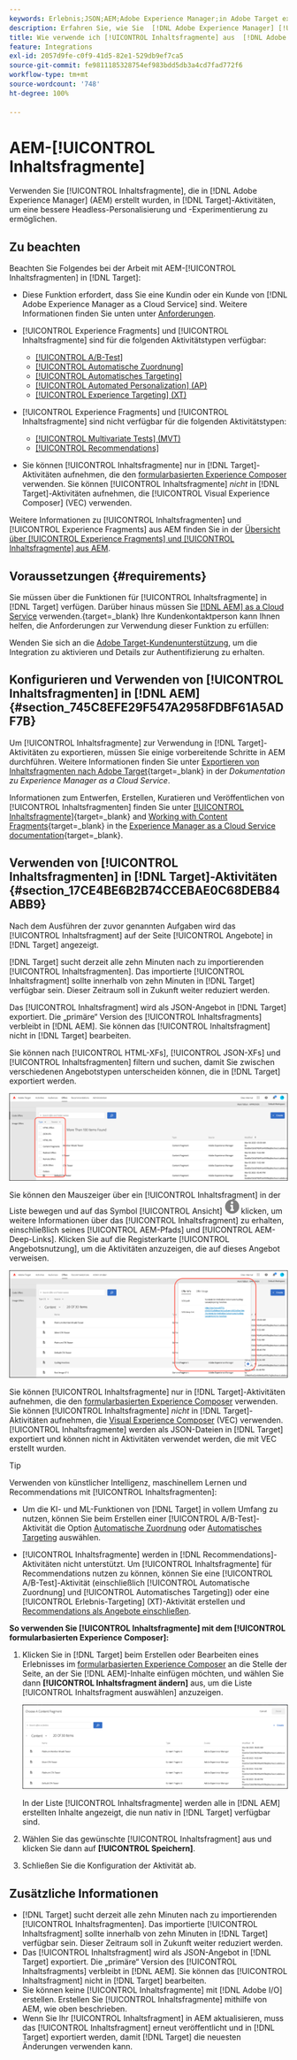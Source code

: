 ```yaml
---
keywords: Erlebnis;JSON;AEM;Adobe Experience Manager;in Adobe Target exportieren;Inhaltsfragmente;Fragmente;CF;cf;Headless;Personalisierung;Experimentierung
description: Erfahren Sie, wie Sie  [!DNL Adobe Experience Manager] [!UICONTROL Inhaltsfragmente] in  [!DNL Adobe Target] -Aktivitäten verwenden.
title: Wie verwende ich [!UICONTROL Inhaltsfragmente] aus  [!DNL Adobe Experience Manager] (AEM)?
feature: Integrations
exl-id: 2057d9fe-c0f9-41d5-82e1-529db9ef7ca5
source-git-commit: fe9811185328754ef983bdd5db3a4cd7fad772f6
workflow-type: tm+mt
source-wordcount: '748'
ht-degree: 100%

---
```


# AEM-[!UICONTROL Inhaltsfragmente]

Verwenden Sie [!UICONTROL Inhaltsfragmente], die in [!DNL Adobe Experience Manager] (AEM) erstellt wurden, in [!DNL Target]-Aktivitäten, um eine bessere Headless-Personalisierung und -Experimentierung zu ermöglichen.

## Zu beachten

Beachten Sie Folgendes bei der Arbeit mit AEM-[!UICONTROL Inhaltsfragmenten] in [!DNL Target]:

* Diese Funktion erfordert, dass Sie eine Kundin oder ein Kunde von [!DNL Adobe Experience Manager as a Cloud Service] sind. Weitere Informationen finden Sie unten unter [Anforderungen](#section_AE6F0971E1574B3AA324003599B96E5A).
* [!UICONTROL Experience Fragments] und [!UICONTROL Inhaltsfragmente] sind für die folgenden Aktivitätstypen verfügbar:

   * [[!UICONTROL A/B-Test]](/help/main/c-activities/t-test-ab/test-ab.md)
   * [[!UICONTROL Automatische Zuordnung]](/help/main/c-activities/automated-traffic-allocation/automated-traffic-allocation.md)
   * [[!UICONTROL Automatisches Targeting]](/help/main/c-activities/auto-target/auto-target-to-optimize.md)
   * [[!UICONTROL Automated Personalization] (AP)](/help/main/c-activities/t-automated-personalization/automated-personalization.md)
   * [[!UICONTROL Experience Targeting] (XT)](/help/main/c-activities/t-experience-target/experience-target.md)

* [!UICONTROL Experience Fragments] und [!UICONTROL Inhaltsfragmente] sind nicht verfügbar für die folgenden Aktivitätstypen:

   * [[!UICONTROL Multivariate Tests] (MVT)](/help/main/c-activities/c-multivariate-testing/multivariate-testing.md)
   * [[!UICONTROL Recommendations]](/help/main/c-recommendations/recommendations.md)

* Sie können [!UICONTROL Inhaltsfragmente] nur in [!DNL Target]-Aktivitäten aufnehmen, die den [formularbasierten Experience Composer](/help/main/c-experiences/form-experience-composer.md) verwenden. Sie können [!UICONTROL Inhaltsfragmente] *nicht* in [!DNL Target]-Aktivitäten aufnehmen, die [!UICONTROL Visual Experience Composer] (VEC) verwenden.

Weitere Informationen zu [!UICONTROL Inhaltsfragmenten] und [!UICONTROL Experience Fragments] aus AEM finden Sie in der [Übersicht über [!UICONTROL Experience Fragments] und [!UICONTROL Inhaltsfragmente] aus AEM](/help/main/c-integrating-target-with-mac/aem/aem-experience-and-content-fragments.md).

## Voraussetzungen  {#requirements}

Sie müssen über die Funktionen für [!UICONTROL Inhaltsfragmente] in [!DNL Target] verfügen. Darüber hinaus müssen Sie [[!DNL AEM] as a Cloud Service](https://experienceleague.corp.adobe.com/docs/experience-manager-cloud-service.html?lang=de) verwenden.{target=_blank} Ihre Kundenkontaktperson kann Ihnen helfen, die Anforderungen zur Verwendung dieser Funktion zu erfüllen:

Wenden Sie sich an die [Adobe Target-Kundenunterstützung](/help/main/cmp-resources-and-contact-information.md#reference_ACA3391A00EF467B87930A450050077C), um die Integration zu aktivieren und Details zur Authentifizierung zu erhalten.

## Konfigurieren und Verwenden von [!UICONTROL Inhaltsfragmenten] in [!DNL AEM] {#section_745C8EFE29F547A2958FDBF61A5ADF7B}

Um [!UICONTROL Inhaltsfragmente] zur Verwendung in [!DNL Target]-Aktivitäten zu exportieren, müssen Sie einige vorbereitende Schritte in AEM durchführen. Weitere Informationen finden Sie unter [Exportieren von Inhaltsfragmenten nach Adobe Target](https://experienceleague.adobe.com/docs/experience-manager-cloud-service/content/sites/integrations/content-fragments-target.html?lang=de){target=_blank} in der *Dokumentation zu Experience Manager as a Cloud Service*.

Informationen zum Entwerfen, Erstellen, Kuratieren und Veröffentlichen von [!UICONTROL Inhaltsfragmenten] finden Sie unter [[!UICONTROL Inhaltsfragmente]](https://experienceleague.adobe.com/docs/experience-manager-cloud-service/content/sites/authoring/fundamentals/content-fragments.html?lang=de){target=_blank} and [Working with Content Fragments](https://experienceleague.adobe.com/docs/experience-manager-cloud-service/content/sites/administering/content-fragments/content-fragments.html?lang=de){target=_blank} in the [Experience Manager as a Cloud Service documentation](https://experienceleague.adobe.com/docs/experience-manager-cloud-service/content/home.html?lang=de){target=_blank}.

## Verwenden von [!UICONTROL Inhaltsfragmenten] in [!DNL Target]-Aktivitäten {#section_17CE4BE6B2B74CCEBAE0C68DEB84ABB9}

Nach dem Ausführen der zuvor genannten Aufgaben wird das [!UICONTROL Inhaltsfragment] auf der Seite [!UICONTROL Angebote] in [!DNL Target] angezeigt.

[!DNL Target] sucht derzeit alle zehn Minuten nach zu importierenden [!UICONTROL Inhaltsfragmenten]. Das importierte [!UICONTROL Inhaltsfragment] sollte innerhalb von zehn Minuten in [!DNL Target] verfügbar sein. Dieser Zeitraum soll in Zukunft weiter reduziert werden.

Das [!UICONTROL Inhaltsfragment] wird als JSON-Angebot in [!DNL Target] exportiert. Die „primäre“ Version des [!UICONTROL Inhaltsfragments] verbleibt in [!DNL AEM]. Sie können das [!UICONTROL Inhaltsfragment] nicht in [!DNL Target] bearbeiten.

Sie können nach [!UICONTROL HTML-XFs], [!UICONTROL JSON-XFs] und [!UICONTROL Inhaltsfragmenten] filtern und suchen, damit Sie zwischen verschiedenen Angebotstypen unterscheiden können, die in [!DNL Target] exportiert werden.

![Filtern nach Inhaltsfragmenttypen: HTML oder JSON in der Target-Benutzeroberfläche](/help/main/c-integrating-target-with-mac/aem/assets/fragment-types.png)

Sie können den Mauszeiger über ein [!UICONTROL Inhaltsfragment] in der Liste bewegen und auf das Symbol [!UICONTROL Ansicht] ![Info icon](/help/main/c-integrating-target-with-mac/aem/assets/icon-info.png) klicken, um weitere Informationen über das [!UICONTROL Inhaltsfragment] zu erhalten, einschließlich seines [!UICONTROL AEM-Pfads] und [!UICONTROL AEM-Deep-Links]. Klicken Sie auf die Registerkarte [!UICONTROL Angebotsnutzung], um die Aktivitäten anzuzeigen, die auf dieses Angebot verweisen.

![Popup mit Informationen zu Inhaltsfragmenten](/help/main/c-integrating-target-with-mac/aem/assets/cf-info-popup.png)

Sie können [!UICONTROL Inhaltsfragmente] nur in [!DNL Target]-Aktivitäten aufnehmen, die den [formularbasierten Experience Composer](/help/main/c-experiences/form-experience-composer.md) verwenden. Sie können [!UICONTROL Inhaltsfragmente] *nicht* in [!DNL Target]-Aktivitäten aufnehmen, die [Visual Experience Composer](/help/main/c-experiences/c-visual-experience-composer/visual-experience-composer.md) (VEC) verwenden. [!UICONTROL Inhaltsfragmente] werden als JSON-Dateien in [!DNL Target] exportiert und können nicht in Aktivitäten verwendet werden, die mit VEC erstellt wurden.

>[!TIP]
>
>Verwenden von künstlicher Intelligenz, maschinellem Lernen und Recommendations mit [!UICONTROL Inhaltsfragmenten]:
>
>* Um die KI- und ML-Funktionen von [!DNL Target] in vollem Umfang zu nutzen, können Sie beim Erstellen einer [!UICONTROL A/B-Test]-Aktivität die Option [Automatische Zuordnung](/help/main/c-activities/automated-traffic-allocation/automated-traffic-allocation.md#concept_A1407678796B4C569E94CBA8A9F7F5D4) oder [Automatisches Targeting](/help/main/c-activities/auto-target/auto-target-to-optimize.md) auswählen.
>
>* [!UICONTROL Inhaltsfragmente] werden in [!DNL Recommendations]-Aktivitäten nicht unterstützt. Um [!UICONTROL Inhaltsfragmente] für Recommendations nutzen zu können, können Sie eine [!UICONTROL A/B-Test]-Aktivität (einschließlich [!UICONTROL Automatische Zuordnung] und [!UICONTROL Automatisches Targeting]) oder eine [!UICONTROL Erlebnis-Targeting] (XT)-Aktivität erstellen und [Recommendations als Angebote einschließen](/help/main/c-recommendations/recommendations-as-an-offer.md).


**So verwenden Sie [!UICONTROL Inhaltsfragmente] mit dem [!UICONTROL formularbasierten Experience Composer]:**

1. Klicken Sie in [!DNL Target] beim Erstellen oder Bearbeiten eines Erlebnisses im [formularbasierten Experience Composer](/help/main/c-experiences/form-experience-composer.md#task_FAC842A6535045B68B4C1AD3E657E56E) an die Stelle der Seite, an der Sie [!DNL AEM]-Inhalte einfügen möchten, und wählen Sie dann **[!UICONTROL Inhaltsfragment ändern]** aus, um die Liste [!UICONTROL Inhaltsfragment auswählen] anzuzeigen.

   ![content_fragment_list image](/help/main/c-integrating-target-with-mac/aem/assets/choose-content-fragment.png)

   In der Liste [!UICONTROL Inhaltsfragmente] werden alle in [!DNL AEM] erstellten Inhalte angezeigt, die nun nativ in [!DNL Target] verfügbar sind.

1. Wählen Sie das gewünschte [!UICONTROL Inhaltsfragment] aus und klicken Sie dann auf **[!UICONTROL Speichern]**.
1. Schließen Sie die Konfiguration der Aktivität ab.

## Zusätzliche Informationen

* [!DNL Target] sucht derzeit alle zehn Minuten nach zu importierenden [!UICONTROL Inhaltsfragmenten]. Das importierte [!UICONTROL Inhaltsfragment] sollte innerhalb von zehn Minuten in [!DNL Target] verfügbar sein. Dieser Zeitraum soll in Zukunft weiter reduziert werden.
* Das [!UICONTROL Inhaltsfragment] wird als JSON-Angebot in [!DNL Target] exportiert. Die „primäre“ Version des [!UICONTROL Inhaltsfragments] verbleibt in [!DNL AEM]. Sie können das [!UICONTROL Inhaltsfragment] nicht in [!DNL Target] bearbeiten.
* Sie können keine [!UICONTROL Inhaltsfragmente] mit [!DNL Adobe I/O] erstellen. Erstellen Sie [!UICONTROL Inhaltsfragmente] mithilfe von AEM, wie oben beschrieben.
* Wenn Sie Ihr [!UICONTROL Inhaltsfragment] in AEM aktualisieren, muss das [!UICONTROL Inhaltsfragment] erneut veröffentlicht und in [!DNL Target] exportiert werden, damit [!DNL Target] die neuesten Änderungen verwenden kann.
